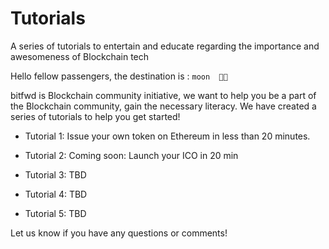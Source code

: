 # Tutorials
A series of tutorials to entertain and educate regarding the importance and awesomeness of Blockchain tech

Hello fellow passengers, the destination is : `moon  🚀🌙` 

bitfwd is Blockchain community initiative, we want to help you be a part of the Blockchain community, gain the necessary literacy. We have created a series of tutorials to help you get started!

* Tutorial 1: Issue your own token on Ethereum in less than 20 minutes.

* Tutorial 2: Coming soon: Launch your ICO in 20 min

* Tutorial 3: TBD

* Tutorial 4: TBD

* Tutorial 5: TBD

Let us know if you have any questions or comments!
